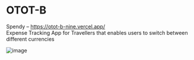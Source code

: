 # OTOT-B
Spendy – <a>https://otot-b-nine.vercel.app/</a>
<br>Expense Tracking App for Travellers that enables users to switch between different currencies

![image](https://user-images.githubusercontent.com/65865022/190689504-0cd05555-75fb-4a09-b059-814c10be5ef0.png)
